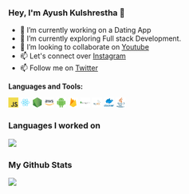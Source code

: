 

### Hey, I'm Ayush Kulshrestha 👋

- 🔭  I’m currently working on a Dating App
- 🌱  I’m currently exploring Full stack Development. 
- 👯  I’m looking to collaborate on [Youtube](https://www.youtube.com/channel/UCbaR6YYn5VGXrR5_f-4tNsA/videos?view=0&sort=p&flow=grid&view_as=subscriber)
- 📫  Let's connect over [Instagram](https://www.instagram.com/theindiandev)
- 📫  Follow me on [Twitter](https://twitter.com/Ayush_kul)


**Languages and Tools:**  

<code><img height="20" src="https://raw.githubusercontent.com/github/explore/80688e429a7d4ef2fca1e82350fe8e3517d3494d/topics/javascript/javascript.png"></code>
<code><img height="20" src="https://raw.githubusercontent.com/github/explore/80688e429a7d4ef2fca1e82350fe8e3517d3494d/topics/react/react.png"></code>
<code><img height="20" src="https://raw.githubusercontent.com/github/explore/80688e429a7d4ef2fca1e82350fe8e3517d3494d/topics/nodejs/nodejs.png"></code> 
<code><img height="20" src="https://raw.githubusercontent.com/github/explore/80688e429a7d4ef2fca1e82350fe8e3517d3494d/topics/aws/aws.png"></code> 
<code><img height="20" src="https://raw.githubusercontent.com/github/explore/80688e429a7d4ef2fca1e82350fe8e3517d3494d/topics/android/android.png"></code>
<code><img height="20" src="https://raw.githubusercontent.com/github/explore/80688e429a7d4ef2fca1e82350fe8e3517d3494d/topics/firebase/firebase.png"></code>
<code><img height="20" src="https://raw.githubusercontent.com/github/explore/80688e429a7d4ef2fca1e82350fe8e3517d3494d/topics/mongodb/mongodb.png"></code>
<code><img height="20" src="https://raw.githubusercontent.com/github/explore/80688e429a7d4ef2fca1e82350fe8e3517d3494d/topics/mysql/mysql.png"></code>
<code><img height="20" src="https://raw.githubusercontent.com/github/explore/80688e429a7d4ef2fca1e82350fe8e3517d3494d/topics/docker/docker.png"></code>
<code><img height="20" src="https://raw.githubusercontent.com/github/explore/80688e429a7d4ef2fca1e82350fe8e3517d3494d/topics/java/java.png"></code>

### Languages I worked on
<img src='https://github-readme-stats.vercel.app/api/top-langs/?username=ayushkul&theme=dark&hide_langs_below=1'/>

### My Github Stats
<img src='https://github-readme-stats.vercel.app/api?username=ayushkul&&show_icons=true&title_color=ffffff&icon_color=bb2acf&text_color=daf7dc&bg_color=151515'/>

